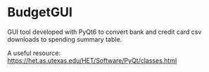 # BudgetGUI
GUI tool developed with PyQt6 to convert bank and credit card csv downloads to spending summary table.

A useful resource: https://het.as.utexas.edu/HET/Software/PyQt/classes.html
